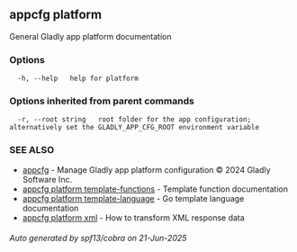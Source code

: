 ## appcfg platform

General Gladly app platform documentation

### Options

```
  -h, --help   help for platform
```

### Options inherited from parent commands

```
  -r, --root string   root folder for the app configuration; alternatively set the GLADLY_APP_CFG_ROOT environment variable
```

### SEE ALSO

* [appcfg](appcfg.md)	 - Manage Gladly app platform configuration © 2024 Gladly Software Inc.
* [appcfg platform template-functions](appcfg_platform_template-functions.md)	 - Template function documentation
* [appcfg platform template-language](appcfg_platform_template-language.md)	 - Go template language documentation
* [appcfg platform xml](appcfg_platform_xml.md)	 - How to transform XML response data

###### Auto generated by spf13/cobra on 21-Jun-2025
